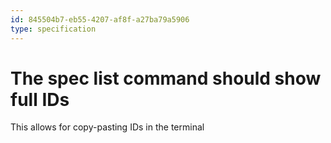 ```yaml
---
id: 845504b7-eb55-4207-af8f-a27ba79a5906
type: specification
---
```


# The spec list command should show full IDs

This allows for copy-pasting IDs in the terminal
